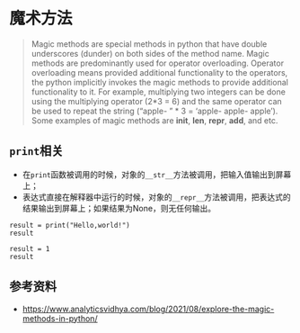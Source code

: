 # 魔术方法

> Magic methods are special methods in python that have double underscores (dunder) on both sides of the method name. Magic methods are predominantly used for operator overloading. Operator overloading means provided additional functionality to the operators, the python implicitly invokes the magic methods to provide additional functionality to it. For example, multiplying two integers can be done using the multiplying operator (2*3 = 6) and the same operator can be used to repeat the string (“apple- ” * 3 = ‘apple- apple- apple’).
> Some examples of magic methods are __init__, __len__, __repr__, __add__, and etc.

## `print`相关

- 在`print`函数被调用的时候，对象的`__str__`方法被调用，把输入值输出到屏幕上；
- 表达式直接在解释器中运行的时候，对象的`__repr__`方法被调用，把表达式的结果输出到屏幕上；如果结果为None，则无任何输出。

```{code-cell} ipython3
result = print("Hello,world!")
result
```

```{code-cell} ipython3
result = 1
result
```

## 参考资料

- https://www.analyticsvidhya.com/blog/2021/08/explore-the-magic-methods-in-python/
